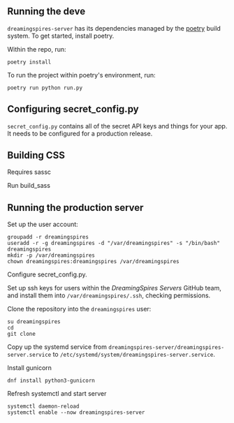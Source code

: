 ## Running the deve
`dreamingspires-server` has its dependencies managed by the [poetry](https://python-poetry.org) build system.  To get started, install poetry.

Within the repo, run:

```
poetry install
```

To run the project within poetry's environment, run:

```
poetry run python run.py
```

## Configuring secret_config.py
`secret_config.py` contains all of the secret API keys and things for your app.  It needs to be configured for a production release.

## Building CSS
Requires sassc

Run build_sass

## Running the production server
Set up the user account:
```
groupadd -r dreamingspires
useradd -r -g dreamingspires -d "/var/dreamingspires" -s "/bin/bash" dreamingspires
mkdir -p /var/dreamingspires
chown dreamingspires:dreamingspires /var/dreamingspires
```

Configure secret_config.py.

Set up ssh keys for users within the _DreamingSpires Servers_ GitHub team, and install them into `/var/dreamingspires/.ssh`, checking permissions.

Clone the repository into the `dreamingspires` user:
```
su dreamingspires
cd
git clone 
```

Copy up the systemd service from `dreamingspires-server/dreamingspires-server.service` to `/etc/systemd/system/dreamingspires-server.service`.

Install gunicorn
```
dnf install python3-gunicorn
```

Refresh systemctl and start server
```
systemctl daemon-reload
systemctl enable --now dreamingspires-server
```
